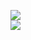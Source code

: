 [![](https://img.shields.io/badge/Made%20With-Github%20Spray-lightgrey.svg?style=for-the-badge&logo=github)](https://github.com/Annihil/github-spray#3645)  
[![](https://i.imgur.com/2DrTn0Z.gif)](https://github.com/Annihil/github-spray)